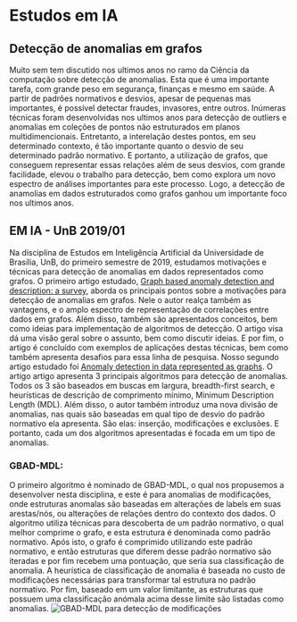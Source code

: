 # Estudos em IA
## Detecção de anomalias em grafos
Muito sem tem discutido nos ultimos anos no ramo da Ciência da computação sobre detecção de anomalias. Esta que é uma importante tarefa, com grande peso em segurança, finanças e mesmo em saúde. A partir de padrões normativos e desvios, apesar de pequenas mas importantes, é possível detectar fraudes, invasores, entre outros. Inúmeras técnicas foram desenvolvidas nos ultimos anos para detecção de outliers e anomalias em coleções de pontos não estruturados em planos multidimencionais. Entretanto, a interelação destes pontos, em seu determinado contexto, é tão importante quanto o desvio de seu determinado padrão normativo. E portanto, a utilização de grafos, que conseguem representar essas relações além de seus desvios, com grande facilidade, elevou o trabalho para detecção, bem como explora um novo espectro de análises importantes para este processo. Logo, a detecção de anamolias em dados estruturados como grafos ganhou um importante foco nos ultimos anos.

## EM IA - UnB 2019/01
Na disciplina de Estudos em Inteligência Artificial da Universidade de Brasília, UnB, do primeiro semestre de 2019, estudamos motivações e técnicas para detecção de anomalias em dados representados como grafos. O primeiro artigo estudado, [Graph based anomaly detection and description: a survey](https://arxiv.org/abs/1404.4679), aborda os principais pontos sobre a motivações para detecção de anomalias em grafos. Nele o autor realça também as vantagens, e o amplo espectro de representação de correlações entre dados em grafos. Além disso, também são apresentados conceitos, bem como ideias para implementação de algoritmos de detecção. O artigo visa dá uma visão geral sobre o assunto, bem como discutir ideias. E por fim, o artigo é concluído com exemplos de aplicações destas técnicas, bem como também apresenta desafios para essa linha de pesquisa.
Nosso segundo artigo estudado foi [Anomaly detection in data represented as graphs](http://ailab.eecs.wsu.edu/subdue/papers/EberleIDA07.pdf). O artigo artigo apresenta 3 principais algoritmos para detecção de anomalias. Todos os 3 são baseados em buscas em largura, breadth-first search, e heurísticas de descrição de comprimento mínimo, Minimum Description Length (MDL). Além disso, o autor também introduz uma nova divisão de anomalias, nas quais são baseadas em qual tipo de desvio do padrão normativo ela apresenta. São elas: inserção, modificações e exclusões. E portanto, cada um dos algoritmos apresentadas é focada em um tipo de anomalias. 

### GBAD-MDL:
O primeiro algoritmo é nominado de GBAD-MDL, o qual nos propusemos a desenvolver nesta disciplina, e este é para anomalias de modificações, onde estruturas anomalas são baseadas em alterações de labels em suas arestas/nós, ou alterações de relações dentro do contexto dos dados. O algoritmo utiliza técnicas para descoberta de um padrão normativo, o qual melhor comprime o grafo, e esta estrutura é denominada como padrão normativo. Após isto, o grafo é comprimido utilizando este padrão normativo, e então estruturas que diferem desse padrão normativo são iteradas e por fim recebem uma pontuação, que seria sua classificação de anomalia. A heurística de classificação de anomalia é baseada no custo de modificações necessárias para transformar tal estrutura no padrão normativo. Por fim, baseado em um valor limitante, as estruturas que possuem uma classificação anómala acima desse limite são listadas como anomalias.
![GBAD-MDL para detecção de modificações](https://github.com/leonardorodriguesds/EM-IA/docs/images/GBAD-MDL.png)